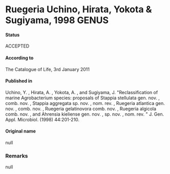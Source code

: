 # Ruegeria Uchino, Hirata, Yokota & Sugiyama, 1998 GENUS

#### Status
ACCEPTED

#### According to
The Catalogue of Life, 3rd January 2011

#### Published in
Uchino, Y. , Hirata, A. , Yokota, A. , and Sugiyama, J. "Reclassification of marine Agrobacterium species: proposals of Stappia stellulata gen. nov. , comb. nov. , Stappia aggregata sp. nov. , nom. rev. , Ruegeria atlantica gen. nov. , comb. nov. , Ruegeria gelatinovora comb. nov. , Ruegeria algicola comb. nov. , and Ahrensia kieliense gen. nov. , sp. nov. , nom. rev. " J. Gen. Appl. Microbiol. (1998) 44:201-210.

#### Original name
null

### Remarks
null
